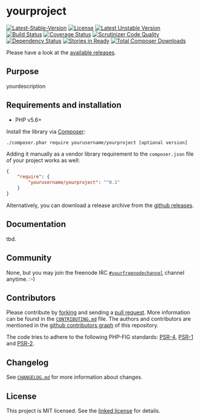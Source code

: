 # yourproject

[![Latest-Stable-Version](https://poser.pugx.org/yourusername/yourproject/v/stable.svg)][1]
[![License](https://poser.pugx.org/yourusername/yourproject/license.svg)][10]
[![Latest Unstable Version](https://poser.pugx.org/yourusername/yourproject/v/unstable.svg)][1]
[![Build Status](https://secure.travis-ci.org/yourusername/yourproject.png)][2]
[![Coverage Status](https://coveralls.io/repos/yourusername/yourproject/badge.png)][3]
[![Scrutinizer Code Quality](https://scrutinizer-ci.com/g/yourusername/yourproject/badges/quality-score.png?b=master)][5]
[![Dependency Status](https://www.versioneye.com/user/projects/YOURIDHERE/badge.svg)][4]
[![Stories in Ready](https://badge.waffle.io/yourusername/yourproject.png?label=ready&title=Ready)][9]
[![Total Composer Downloads](https://poser.pugx.org/yourusername/yourproject/d/total.png)][1]

Please have a look at the [available releases](releases).

## Purpose

yourdescription

## Requirements and installation

- PHP v5.6+

Install the library via [Composer](http://getcomposer.org/):

```./composer.phar require yourusername/yourproject [optional version]```

Adding it manually as a vendor library requirement to the `composer.json` file of your project works as well:

```json
{
    "require": {
        "yourusername/yourproject": "^0.1"
    }
}
```

Alternatively, you can download a release archive from the [github releases](releases).

## Documentation

tbd.

## Community

None, but you may join the freenode IRC [`#yourfreenodechannel`](irc://irc.freenode.org/yourproject) channel anytime. :-)

## Contributors

Please contribute by [forking](http://help.github.com/forking/) and sending a [pull request](http://help.github.com/pull-requests/). More information can be found in the [`CONTRIBUTING.md`](CONTRIBUTING.md) file. The authors and contributors are mentioned in the [github contributors graph](https://github.com/yourusername/yourproject/graphs/contributors) of this repository.

The code tries to adhere to the following PHP-FIG standards: [PSR-4][6], [PSR-1][7] and [PSR-2][8].

## Changelog

See [`CHANGELOG.md`](CHANGELOG.md) for more information about changes.

## License

This project is MIT licensed. See the [linked license](LICENSE.md) for details.

[1]: https://packagist.org/packages/yourusername/yourproject "yourusername/yourproject on packagist"
[2]: http://travis-ci.org/yourusername/yourproject "yourusername/yourproject on travis-ci"
[3]: https://coveralls.io/r/yourusername/yourproject "yourusername/yourproject on coveralls"
[4]: https://www.versioneye.com/user/projects/YOURIDHERE "yourusername/yourproject on versioneye"
[5]: https://scrutinizer-ci.com/g/yourusername/yourproject/?branch=master "yourusername/yourproject on scrutinizer-ci"
[6]: http://www.php-fig.org/psr/psr-4/ "PSR-4 Autoloading Standard"
[7]: http://www.php-fig.org/psr/psr-1/ "PSR-1 Basic Coding Standard"
[8]: http://www.php-fig.org/psr/psr-2/ "PSR-2 Coding Style Guide"
[9]: https://waffle.io/yourusername/yourproject "yourusername/yourproject on waffle"
[10]: LICENSE.md "license file with full text of the license"

